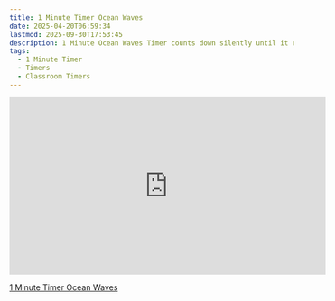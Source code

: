 ```yaml
---
title: 1 Minute Timer Ocean Waves
date: 2025-04-20T06:59:34
lastmod: 2025-09-30T17:53:45
description: 1 Minute Ocean Waves Timer counts down silently until it reaches 0:00 and then makes a sound to show time is up
tags:
  - 1 Minute Timer
  - Timers
  - Classroom Timers
---
```


<div class="iframe-16-9-container">
<iframe class="youTubeIframe" width="560" height="315" src="https://www.youtube.com/embed/1XwoogDJk4A" title="YouTube video player" frameborder="0" allow="accelerometer; autoplay; clipboard-write; encrypted-media; gyroscope; picture-in-picture; web-share" referrerpolicy="strict-origin-when-cross-origin" allowfullscreen></iframe>
</div>

[1 Minute Timer Ocean Waves](https://youtu.be/1XwoogDJk4A)
